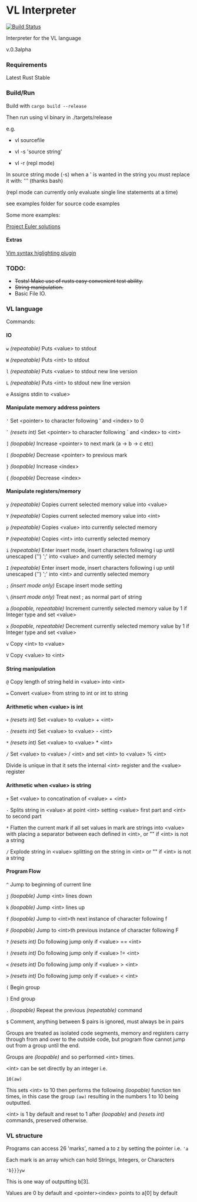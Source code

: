 # VL Interpreter
[![Build Status](https://travis-ci.org/Roybie/VL-interpreter.svg?branch=master)](https://travis-ci.org/Roybie/VL-interpreter)

Interpreter for the VL language

v.0.3alpha

### Requirements

Latest Rust Stable

### Build/Run

Build with `cargo build --release`

Then run using vl binary in ./targets/release

e.g.

- vl sourcefile

- vl -s 'source string'

- vl -r  (repl mode)

In source string mode (-s) when a ' is wanted in the string you must replace it with: '\'' (thanks bash)

(repl mode can currently only evaluate single line statements at a time)

see examples folder for source code examples

Some more examples:

[Project Euler solutions](https://github.com/Roybie/ProjectEulerVL "Project Euler VL Solutions")

#### Extras

[Vim syntax higlighting plugin](https://github.com/benbrunton/vl.vim "vl.vim")

### TODO:

* ~~Tests! Make use of rusts easy convenient test ability.~~
* ~~String manipulation.~~
* Basic File IO.

### VL language

Commands:

#### IO

`w` _(repeatable)_ Puts \<value> to stdout

`W` _(repeatable)_ Puts \<int> to stdout

`l` _(repeatable)_ Puts \<value> to stdout new line version

`L` _(repeatable)_ Puts \<int> to stdout new line version

`e` Assigns stdin to \<value>

#### Manipulate memory address pointers

`'` Set \<pointer> to character following ' and \<index> to 0

`` ` `` _(resets int)_ Set \<pointer> to character following \` and \<index> to \<int>

`]` _(loopable)_ Increase \<pointer> to next mark (a -> b -> c etc)

`[` _(loopable)_ Decrease \<pointer> to previous mark

`}` _(loopable)_ Increase \<index>

`{` _(loopable)_ Decrease \<index>

#### Manipulate registers/memory

`y` _(repeatable)_ Copies current selected memory value into \<value>

`Y` _(repeatable)_ Copies current selected memory value into \<int>

`p` _(repeatable)_ Copies \<value> into currently selected memory

`P` _(repeatable)_ Copies \<int> into currently selected memory

`i` _(repeatable)_ Enter insert mode, insert characters following i up until unescaped ('\') ';' into \<value> and currently selected memory

`I` _(repeatable)_ Enter insert mode, insert characters following i up until unescaped ('\') ';' into \<int> and currently selected memory

`;` _(insert mode only)_ Escape insert mode setting

`\` _(insert mode only)_ Treat next ; as normal part of string

`a` _(loopable, repeatable)_ Increment currently selected memory value by 1 if Integer type and set \<value>

`x` _(loopable, repeatable)_ Decrement currently selected memory value by 1 if Integer type and set \<value>

`v` Copy \<int> to \<value>

`V` Copy \<value> to \<int>

#### String manipulation

`@` Copy length of string held in \<value> into \<int>

`=` Convert \<value> from string to int or int to string

#### Arithmetic when \<value> is int

`+` _(resets int)_ Set \<value> to \<value> + \<int>

`-` _(resets int)_ Set \<value> to \<value> - \<int>

`*` _(resets int)_ Set \<value> to \<value> * \<int>

`/` Set \<value> to \<value> / \<int> and set \<int> to \<value> % \<int>

Divide is unique in that it sets the internal \<int> register and the \<value> register

#### Arithmetic when \<value> is string

`+` Set \<value> to concatination of \<value> + \<int>

`-` Splits string in \<value> at point \<int> setting \<value> first part and \<int> to second part

`*` Flatten the current mark if all set values in mark are strings into \<value> with placing a separator between each defined in \<int>, or "" if \<int> is not a string

`/` Explode string in \<value> splitting on the string in \<int> or "" if \<int> is not a string

#### Program Flow

`^` Jump to beginning of current line

`j` _(loopable)_ Jump \<int> lines down

`k` _(loopable)_ Jump \<int> lines up

`f` _(loopable)_ Jump to \<int>th next instance of character following f

`F` _(loopable)_ Jump to \<int>th previous instance of character following F

`?` _(resets int)_ Do following jump only if \<value> == \<int>

`!` _(resets int)_ Do following jump only if \<value> != \<int>

`<` _(resets int)_ Do following jump only if \<value> > \<int>

`>` _(resets int)_ Do following jump only if \<value> < \<int>

`(` Begin group

`)` End group

`.` _(loopable)_ Repeat the previous _(repeatable)_ command

`$` Comment, anything between $ pairs is ignored, must always be in pairs

Groups are treated as isolated code segments, memory and registers carry through from and over to the outside code, but program flow cannot jump out from a group until the end.

Groups are _(loopable)_ and so performed \<int> times.

\<int> can be set directly by an integer i.e.

`10(aw)`

This sets \<int> to 10 then performs the following _(loopable)_ function ten times, in this case the group `(aw)` resulting in the numbers 1 to 10 being outputted.

\<int> is 1 by default and reset to 1 after _(loopable)_ and _(resets int)_  commands, preserved otherwise.


### VL structure

Programs can access 26 'marks', named a to z by setting the pointer i.e. `'a`

Each mark is an array which can hold Strings, Integers, or Characters

`'b}}}yw`

This is one way of outputting b[3].

Values are 0 by default and \<pointer>\<index> points to a[0] by default
